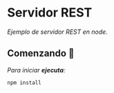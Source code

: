 # Servidor REST

_Ejemplo de servidor REST en node._

## Comenzando 🚀

_Para iniciar **ejecuta**:_

```
npm install
```
